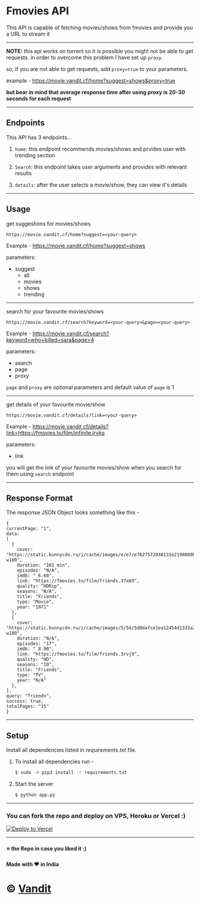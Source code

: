 # Fmovies API

This API is capable of fetching movies/shows from fmovies and provide you a URL to stream it

---
**NOTE:** this api works on torrent so it is possible you might not be able to get requests. in order to overcome this problem I have set up `proxy`. 

so, if you are not able to get requests, add `proxy=true` to your parameters.

example - https://movie.vandit.cf/home?suggest=shows&proxy=true

**but bear in mind that average response time after using proxy is 20-30 seconds for each request**

---

## Endpoints

This API has 3 endpoints...

1. `home`: this endpoint recommends movies/shows and prvides user with trending section

2. `Search`: this endpoint takes user arguments and provides with relevant results

3. `details`: after the user selects a movie/show, they can view it's details


---

## Usage

get suggestions for movies/shows
```
https://movie.vandit.cf/home?suggest=<your-query>
```
Example - https://movie.vandit.cf/home?suggest=shows

parameters:
  - suggest
    - all
    - movies
    - shows
    - trending

---
search for your favourite movies/shows
```
https://movie.vandit.cf/search?keyword=<your-query>&page=<your-query>
```
Example - https://movie.vandit.cf/search?keyword=who+killed+sara&page=4

parameters:
  - search
  - page
  - proxy

`page` and `proxy` are optional parameters and default value of `page` is 1

---
get details of your favourite movie/show
```
https://movie.vandit.cf/details?link=<your-query>
```
Example - https://movie.vandit.cf/details?link=https://fmovies.to/film/infinite.lrvkq

parameters:
  - link

you will get the link of your favourite movies/show when you search for them using `search` endpoint

---

## Response Format

The response JSON Object looks something like this - 

```
{
currentPage: "1",
data: 
[
  {
    cover: "https://static.bunnycdn.ru/i/cache/images/e/e7/e7627572838131e2198089b1dd4a3102.jpg-w180",
    duration: "101 min",
    episodes: "N/A",
    imdb: " 6.60",
    link: "https://fmovies.to/film/friends.37x69",
    quality: "HDRip",
    seasons: "N/A",
    title: "Friends",
    type: "Movie",
    year: "1971"
  },
  {
    cover: "https://static.bunnycdn.ru/i/cache/images/5/5d/5d0dafce1ea12454d1332a2368f5f49f.jpg-w180",
    duration: "N/A",
    episodes: "17",
    imdb: " 8.90",
    link: "https://fmovies.to/film/friends.3rvj9",
    quality: "HD",
    seasons: "10",
    title: "Friends",
    type: "TV",
    year: "N/A"
  },
],
query: "friends",
success: true,
totalPages: "15"
}
```
---
## Setup

Install all dependencies listed in *requirements.txt* file. 

1. To install all dependencies run - 

    ```bash
    $ sudo -H pip3 install -r requirements.txt
    ```

2. Start the server

    ```bash 
    $ python app.py
    ```
---

### You can fork the repo and deploy on VPS, Heroku or Vercel :)
[![Deploy to Vercel](https://vercel.com/button)](https://vercel.com/)

---
#### :star: the Repo in case you liked it :)
#### Made with :heart: in India

# © [Vandit](https://github.com/vendz)

